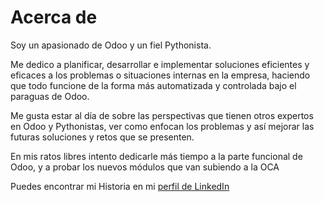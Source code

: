 <!--
### Hi there 👋

**Shide/Shide** is a ✨ _special_ ✨ repository because its `README.md` (this file) appears on your GitHub profile.

Here are some ideas to get you started:

- 🔭 I’m currently working on ...
- 🌱 I’m currently learning ...
- 👯 I’m looking to collaborate on ...
- 🤔 I’m looking for help with ...
- 💬 Ask me about ...
- 📫 How to reach me: ...
- 😄 Pronouns: ...
- ⚡ Fun fact: ...
-->

# Acerca de

Soy un apasionado de Odoo y un fiel Pythonista.

Me dedico a planificar, desarrollar e implementar soluciones eficientes y eficaces a los problemas o situaciones internas en la empresa, haciendo que todo funcione de la forma más automatizada y controlada bajo el paraguas de Odoo. 

Me gusta estar al día de sobre las perspectivas que tienen otros expertos en Odoo y Pythonistas, ver como enfocan los problemas y así mejorar las futuras soluciones y retos que se presenten.

En mis ratos libres intento dedicarle más tiempo a la parte funcional de Odoo, y a probar los nuevos módulos que van subiendo a la OCA

Puedes encontrar mi Historia en mi [perfil de LinkedIn](https://www.linkedin.com/in/eduardodemiguel)
